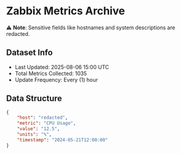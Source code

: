 # Zabbix Metrics Archive

⚠️ **Note**: Sensitive fields like hostnames and system descriptions are redacted.

## Dataset Info
- Last Updated: 2025-08-06 15:00 UTC
- Total Metrics Collected: 1035
- Update Frequency: Every (1) hour

## Data Structure
```json
{
    "host": "redacted",
    "metric": "CPU Usage",
    "value": "12.5",
    "units": "%",
    "timestamp": "2024-05-21T12:00:00"
}
```
